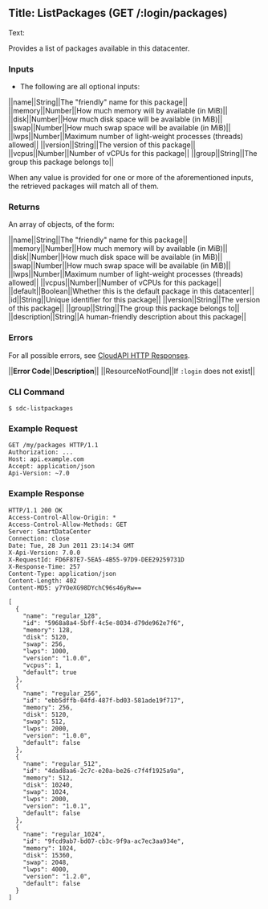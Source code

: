 Title: ListPackages (GET /:login/packages)
---
Text:

Provides a list of packages available in this datacenter.

### Inputs

* The following are all optional inputs:

||name||String||The "friendly" name for this package||
||memory||Number||How much memory will by available (in MiB)||
||disk||Number||How much disk space will be available (in MiB)||
||swap||Number||How much swap space will be available (in MiB)||
||lwps||Number||Maximum number of light-weight processes (threads) allowed||
||version||String||The version of this package||
||vcpus||Number||Number of vCPUs for this package||
||group||String||The group this package belongs to||

When any value is provided for one or more of the aforementioned inputs, the
retrieved packages will match all of them.

### Returns

An array of objects, of the form:

||name||String||The "friendly" name for this package||
||memory||Number||How much memory will by available (in MiB)||
||disk||Number||How much disk space will be available (in MiB)||
||swap||Number||How much swap space will be available (in MiB)||
||lwps||Number||Maximum number of light-weight processes (threads) allowed||
||vcpus||Number||Number of vCPUs for this package||
||default||Boolean||Whether this is the default package in this datacenter||
|id||String||Unique identifier for this package||
||version||String||The version of this package||
||group||String||The group this package belongs to||
||description||String||A human-friendly description about this package||

### Errors

For all possible errors, see [CloudAPI HTTP Responses](#cloudapi-http-responses).

||**Error Code**||**Description**||
||ResourceNotFound||If `:login` does not exist||

### CLI Command

    $ sdc-listpackages

### Example Request

    GET /my/packages HTTP/1.1
    Authorization: ...
    Host: api.example.com
    Accept: application/json
    Api-Version: ~7.0

### Example Response

    HTTP/1.1 200 OK
    Access-Control-Allow-Origin: *
    Access-Control-Allow-Methods: GET
    Server: SmartDataCenter
    Connection: close
    Date: Tue, 28 Jun 2011 23:14:34 GMT
    X-Api-Version: 7.0.0
    X-RequestId: FD6F87E7-5EA5-4B55-97D9-DEE29259731D
    X-Response-Time: 257
    Content-Type: application/json
    Content-Length: 402
    Content-MD5: y7YOeXG98DYchC96s46yRw==

    [
      {
        "name": "regular_128",
        "id": "5968a8a4-5bff-4c5e-8034-d79de962e7f6",
        "memory": 128,
        "disk": 5120,
        "swap": 256,
        "lwps": 1000,
        "version": "1.0.0",
        "vcpus": 1,
        "default": true
      },
      {
        "name": "regular_256",
        "id": "ebb5dffb-04fd-487f-bd03-581ade19f717",
        "memory": 256,
        "disk": 5120,
        "swap": 512,
        "lwps": 2000,
        "version": "1.0.0",
        "default": false
      },
      {
        "name": "regular_512",
        "id": "4dad8aa6-2c7c-e20a-be26-c7f4f1925a9a",
        "memory": 512,
        "disk": 10240,
        "swap": 1024,
        "lwps": 2000,
        "version": "1.0.1",
        "default": false
      },
      {
        "name": "regular_1024",
        "id": "9fcd9ab7-bd07-cb3c-9f9a-ac7ec3aa934e",
        "memory": 1024,
        "disk": 15360,
        "swap": 2048,
        "lwps": 4000,
        "version": "1.2.0",
        "default": false
      }
    ]


